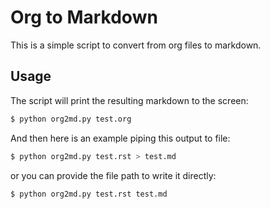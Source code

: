 # Org to Markdown

This is a simple script to convert from org files to markdown.

## Usage

The script will print the resulting markdown to the screen:

```bash
$ python org2md.py test.org
```

And then here is an example piping this output to file:

```bash
$ python org2md.py test.rst > test.md
```

or you can provide the file path to write it directly:

```bash
$ python org2md.py test.rst test.md
```
